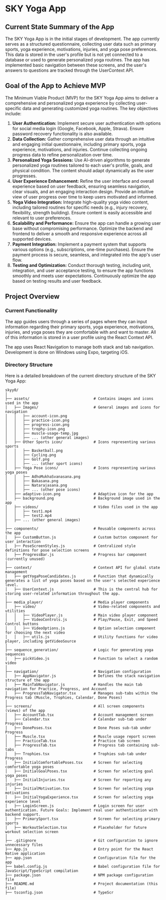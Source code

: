 # SKY Yoga App

## Current State Summary of the App

The SKY Yoga App is in the initial stages of development. The app currently serves as a structured questionnaire, collecting user data such as primary sports, yoga experience, motivations, injuries, and yoga pose preferences. This data is stored in the user's profile but is not yet connected to a database or used to generate personalized yoga routines. The app has implemented basic navigation between these screens, and the user's answers to questions are tracked through the UserContext API.

## Goal of the App to Achieve MVP

The Minimum Viable Product (MVP) for the SKY Yoga App aims to deliver a comprehensive and personalized yoga experience by collecting user-specific data and generating customized yoga routines. The key objectives include:

1. **User Authentication:** Implement secure user authentication with options for social media login (Google, Facebook, Apple, Strava). Ensure password recovery functionality is also available.
2. **Data Collection:** Gather comprehensive user data through an intuitive and engaging initial questionnaire, including primary sports, yoga experience, motivations, and injuries. Continue collecting ongoing progress data to refine personalization over time.
3. **Personalized Yoga Sessions:** Use AI-driven algorithms to generate personalized yoga routines tailored to each user's profile, goals, and physical condition. The content should adapt dynamically as the user progresses.
4. **User Experience Enhancement:** Refine the user interface and overall experience based on user feedback, ensuring seamless navigation, clear visuals, and an engaging interaction design. Provide an intuitive view of user progress over time to keep users motivated and informed.
5. **Yoga Video Integration:** Integrate high-quality yoga video content, including tailored routines for specific needs (e.g., injury recovery, flexibility, strength building). Ensure content is easily accessible and relevant to user preferences.
6. **Scalability and Performance:** Ensure the app can handle a growing user base without compromising performance. Optimize the backend and frontend to deliver a smooth and responsive experience across all supported devices.
7. **Payment Integration:** Implement a payment system that supports various options (e.g., subscriptions, one-time purchases). Ensure the payment process is secure, seamless, and integrated into the app's user flow.
8. **Testing and Optimization:** Conduct thorough testing, including unit, integration, and user acceptance testing, to ensure the app functions smoothly and meets user expectations. Continuously optimize the app based on testing results and user feedback.

## Project Overview

### Current Functionality

The app guides users through a series of pages where they can input information regarding their primary sports, yoga experience, motivations, injuries, and yoga poses they are comfortable with and want to master. All of this information is stored in a user profile using the React Context API.

The app uses React Navigation to manage both stack and tab navigation. Development is done on Windows using Expo, targeting iOS.

### Directory Structure

Here is a detailed breakdown of the current directory structure of the SKY Yoga App:

```plaintext
skyy0/
│
├── assets/                             # Contains images and icons used in the app
│   ├── Images/                         # General images and icons for navigation
│   │   ├── account-icon.png
│   │   ├── practice-icon.png
│   │   ├── progress-icon.png
│   │   ├── trophy-icon.png
│   │   ├── muscle-usage-temp.jpg
│   │   ├── ... (other general images)
│   ├── Other Sports icon/              # Icons representing various sports
│   │   ├── Basketball.png
│   │   ├── Cycling.png
│   │   ├── Golf.png
│   │   ├── ... (other sport icons)
│   ├── Yoga Pose icons/                # Icons representing various yoga poses
│   │   ├── AdhoMukhaSvanasana.png
│   │   ├── Bakasana.png
│   │   ├── Natarajasana.png
│   │   ├── ... (other pose icons)
│   ├── adaptive-icon.png               # Adaptive icon for the app
│   ├── background.png                  # Background image used in the app
│   ├── videos/                         # Video files used in the app
│   │   ├── test1.mp4
│   │   ├── test2.mp4
│   ├── ... (other general images)
│
├── components/                         # Reusable components across the app
│   ├── CustomButton.js                 # Custom button component for user interaction
│   ├── PoseScreenStyles.js             # Centralized style definitions for pose selection screens
│   ├── ProgressBar.js                  # Progress bar component (currently unused)
│
├── context/                            # Context API for global state management
│   ├── getYogaPoseCandidates.js        # Function that dynamically generates a list of yoga poses based on the user's selected experience level. 
│   ├── UserContext.js                  # This is the central hub for storing user-related information throughout the app.
│
├── media_player/                       # Media player components
│   ├── video/                          # Video-related components and utilities
│   │   ├── VideoPlayer.js              # Main video player component
│   │   ├── VideoControls.js            # Play/Pause, Exit, and Speed Control buttons
│   │   ├── VideoOptions.js             # Option selection component for choosing the next video
│   │   ├── utils.js                    # Utility functions for video player, including getVideoSource
│
├── sequence_generation/                # Logic for generating yoga sequences
│   ├── pickVideo.js                    # Function to select a random video
│
├── navigation/                         # Navigation configuration
│   ├── AppNavigator.js                 # Defines the stack navigation structure of the app
│   ├── MainTabNavigator.js             # Handles the main tab navigation for Practice, Progress, and Account
│   ├── ProgressTabNavigator.tsx        # Manages sub-tabs within the Progress tab (Muscle, Trophies, Calendar, Done Poses)
│
├── screens/                            # All screen components (views) of the app
│   ├── AccountTab.tsx                  # Account management screen
│   ├── Calendar.tsx                    # Calendar sub-tab under Progress
│   ├── DonePoses.tsx                   # Done Poses sub-tab under Progress
│   ├── Muscle.tsx                      # Muscle usage report screen
│   ├── PracticeTab.tsx                 # Practice tab screen
│   ├── ProgressTab.tsx                 # Progress tab containing sub-tabs
│   ├── Trophies.tsx                    # Trophies sub-tab under Progress
│   ├── InitialComfortablePoses.tsx     # Screen for selecting comfortable yoga poses
│   ├── InitialGoalPoses.tsx            # Screen for selecting goal yoga poses
│   ├── InitialInjuries.tsx             # Screen for reporting any injuries
│   ├── InitialMotivation.tsx           # Screen for selecting yoga motivations
│   ├── InitialYogaExperience.tsx       # Screen for selecting yoga experience level
│   ├── LoginScreen.js                  # Login screen for user authentication. Future Goals: Implement real user authentication with backend support.
│   ├── PrimarySport.tsx                # Screen for selecting primary sports
│   ├── WorkoutSelection.tsx            # Placeholder for future workout selection screen
│
├── .gitignore                          # Git configuration to ignore unnecessary files
├── App.js                              # Entry point for the React Native application
├── app.json                            # Configuration file for the app
├── babel.config.js                     # Babel configuration file for JavaScript/TypeScript compilation
├── package.json                        # NPM package configuration file
├── README.md                           # Project documentation (this file)
├── tsconfig.json                       # TypeScr
